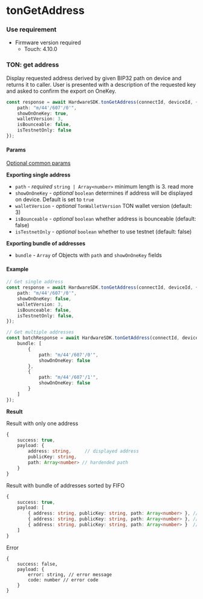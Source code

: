 # tonGetAddress

### Use requirement

* Firmware version required
  * Touch: 4.10.0

### TON: get address

Display requested address derived by given BIP32 path on device and returns it to caller. User is presented with a description of the requested key and asked to confirm the export on OneKey.

```typescript
const response = await HardwareSDK.tonGetAddress(connectId, deviceId, {
    path: "m/44'/607'/0'",
    showOnOneKey: true,
    walletVersion: 3,
    isBounceable: false,
    isTestnetOnly: false
});
```

#### Params

[Optional common params](../../../hardware-sdk/api-reference/common-params.md)

**Exporting single address**

* `path` - _required_ `string | Array<number>` minimum length is 3. read more
* `showOnOneKey` - _optional_ `boolean` determines if address will be displayed on device. Default is set to `true`
* `walletVersion` - _optional_ `TonWalletVersion` TON wallet version (default: 3)
* `isBounceable` - _optional_ `boolean` whether address is bounceable (default: false)
* `isTestnetOnly` - _optional_ `boolean` whether to use testnet (default: false)

**Exporting bundle of addresses**

* `bundle` - `Array` of Objects with `path` and `showOnOneKey` fields

#### Example

```typescript
// Get single address
const response = await HardwareSDK.tonGetAddress(connectId, deviceId, {
    path: "m/44'/607'/0'",
    showOnOneKey: false,
    walletVersion: 3,
    isBounceable: false,
    isTestnetOnly: false,
});

// Get multiple addresses
const batchResponse = await HardwareSDK.tonGetAddress(connectId, deviceId, {
    bundle: [
        {
            path: "m/44'/607'/0'",
            showOnOneKey: false
        },
        {
            path: "m/44'/607'/1'",
            showOnOneKey: false
        }
    ]
});
```

**Result**

Result with only one address

```typescript
{
    success: true,
    payload: {
        address: string,     // displayed address
        publicKey: string,
        path: Array<number> // hardended path
    }
}
```

Result with bundle of addresses sorted by FIFO

```typescript
{
    success: true,
    payload: [
        { address: string, publicKey: string, path: Array<number> }, // account 1
        { address: string, publicKey: string, path: Array<number> }, // account 2
        { address: string, publicKey: string, path: Array<number> }  // account 3
    ]
}
```

Error

```
{
    success: false,
    payload: {
        error: string, // error message
        code: number // error code
    }
}
```
